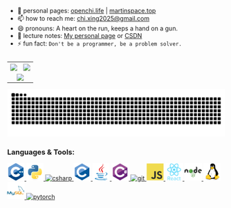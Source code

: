 - 📑 personal pages: [openchi.life](https://openchi.life) | [martinspace.top](https://martinspace.top)
- 📫 how to reach me: chi.xing2025@gmail.com
- 😄 pronouns: A heart on the run, keeps a hand on a gun.
- 🌱 lecture notes: <a href="https://martinspace.top">My personal page</a> or <a href="https://blog.csdn.net/m0_60941819?type=sub&spm=1000.2115.3001.5348" target="_blank">CSDN</a>
- ⚡ fun fact: `Don't be a programmer, be a problem solver.`

<table cellspacing="0" cellpadding="0" align="left">
  <tr align="center" valign="middle">
    <td><img align="center" src="https://github-readme-stats.vercel.app/api?username=MartinRepo&show_icons=true&count_private=true&hide=contribs&theme=graywhite"></td>
    <td><img align="center" src="https://github-readme-stats.vercel.app/api/top-langs/?username=MartinRepo&langs_count=8&hide=html,css,scss,vue&layout=compact&theme=graywhite"></td>
  </tr>
  <tr align="center">
    <td colspan="2">
      <img align="center" src="https://github-profile-trophy.vercel.app/?username=MartinRepo&row=1&column=7&title=MultiLanguage,Commits,PullRequest,Repositories,Followers,Experience,Issues">
    </td>
  </tr>
</table>

<picture align="left">
  <source media="(prefers-color-scheme: dark)" srcset="https://raw.githubusercontent.com/MartinRepo/MartinRepo/output/github-contribution-grid-snake-dark.svg">
  <source media="(prefers-color-scheme: light)" srcset="https://raw.githubusercontent.com/MartinRepo/MartinRepo/output/github-contribution-grid-snake.svg">
  <img alt="github contribution grid snake animation" src="https://raw.githubusercontent.com/MartinRepo/MartinRepo/output/github-contribution-grid-snake.svg">
</picture>

<h3 align="left">Languages & Tools:</h3>
<p align="left"> 
  <a href="https://www.w3schools.com/cpp/" target="_blank" rel="noreferrer"> <img src="https://raw.githubusercontent.com/devicons/devicon/master/icons/cplusplus/cplusplus-original.svg" alt="cplusplus" width="40" height="40"/> </a> 
  <a href="https://www.python.org" target="_blank" rel="noreferrer"> <img src="https://raw.githubusercontent.com/devicons/devicon/master/icons/python/python-original.svg" alt="python" width="40" height="40"/> </a> 
  <a href="https://www.w3schools.com/go/" target="_blank" rel="noreferrer"> <img src="https://www.vectorlogo.zone/logos/golang/golang-icon.svg" alt="csharp" width="40" height="40"/> </a> 
  <a href="https://www.cprogramming.com/" target="_blank" rel="noreferrer"> <img src="https://raw.githubusercontent.com/devicons/devicon/master/icons/c/c-original.svg" alt="c" width="40" height="40"/> </a> 
  <a href="https://www.java.com" target="_blank" rel="noreferrer"> <img src="https://raw.githubusercontent.com/devicons/devicon/master/icons/java/java-original.svg" alt="java" width="40" height="40"/> </a> 
  <a href="https://www.w3schools.com/cs/" target="_blank" rel="noreferrer"> <img src="https://raw.githubusercontent.com/devicons/devicon/master/icons/csharp/csharp-original.svg" alt="csharp" width="40" height="40"/> </a> 
  <a href="https://git-scm.com/" target="_blank" rel="noreferrer"> <img src="https://www.vectorlogo.zone/logos/git-scm/git-scm-icon.svg" alt="git" width="40" height="40"/> </a> 
  <a href="https://developer.mozilla.org/en-US/docs/Web/JavaScript" target="_blank" rel="noreferrer"> <img src="https://raw.githubusercontent.com/devicons/devicon/master/icons/javascript/javascript-original.svg" alt="javascript" width="40" height="40"/> </a> 
  <a href="https://reactjs.org/" target="_blank" rel="noreferrer"> <img src="https://raw.githubusercontent.com/devicons/devicon/master/icons/react/react-original-wordmark.svg" alt="react" width="40" height="40"/> </a> 
  <a href="https://nodejs.org" target="_blank" rel="noreferrer"> <img src="https://raw.githubusercontent.com/devicons/devicon/master/icons/nodejs/nodejs-original-wordmark.svg" alt="nodejs" width="40" height="40"/> </a>
  <a href="https://www.linux.org/" target="_blank" rel="noreferrer"> <img src="https://raw.githubusercontent.com/devicons/devicon/master/icons/linux/linux-original.svg" alt="linux" width="40" height="40"/> </a> 
  <a href="https://www.mysql.com/" target="_blank" rel="noreferrer"> <img src="https://raw.githubusercontent.com/devicons/devicon/master/icons/mysql/mysql-original-wordmark.svg" alt="mysql" width="40" height="40"/> </a> 
  <a href="https://pytorch.org/" target="_blank" rel="noreferrer"> <img src="https://www.vectorlogo.zone/logos/pytorch/pytorch-icon.svg" alt="pytorch" width="40" height="40"/> </a> 
</p>
